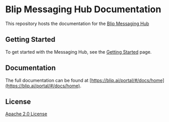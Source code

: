 # Blip Messaging Hub Documentation

This repository hosts the documentation for the [Blip Messaging Hub](https://blip.ai/)

## Getting Started

To get started with the Messaging Hub, see the [Getting Started](https://blip.ai/portal/#/docs/home) page.

## Documentation 

The full documentation can be found at [https://blip.ai/portal/#/docs/home](https://blip.ai/portal/#/docs/home).

## License

[Apache 2.0 License](https://github.com/takenet/messaginghub-docs/blob/master/LICENSE) 
